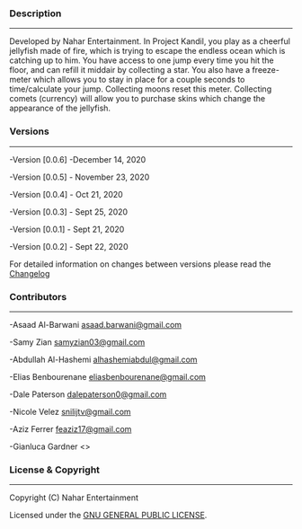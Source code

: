 ### Description
---

Developed by Nahar Entertainment. In Project Kandil, you play as a cheerful jellyfish made of fire, which is trying to escape the endless ocean which is catching up to him. You have access to one jump every time you hit the floor, and can refill it middair by collecting a star. You also have a freeze-meter which allows you to stay in place for a couple seconds to time/calculate your jump. Collecting moons reset this meter. Collecting comets (currency) will allow you to purchase skins which change the appearance of the jellyfish. 


### Versions
---

-Version [0.0.6] -December 14, 2020

-Version [0.0.5] - November 23, 2020

-Version [0.0.4] - Oct 21, 2020

-Version [0.0.3] - Sept 25, 2020

-Version [0.0.1] - Sept 21, 2020

-Version [0.0.2] - Sept 22, 2020

For detailed information on changes between versions please read the [Changelog](CHANGELOG.md)


### Contributors 
---

-Asaad Al-Barwani <asaad.barwani@gmail.com>

-Samy Zian <samyzian03@gmail.com>

-Abdullah Al-Hashemi <alhashemiabdul@gmail.com>

-Elias Benbourenane <eliasbenbourenane@gmail.com>

-Dale Paterson <dalepaterson0@gmail.com>

-Nicole Velez <snilijtv@gmail.com>

-Aziz Ferrer <feaziz17@gmail.com>

-Gianluca Gardner <>

### License & Copyright
---

Copyright (C) Nahar Entertainment

Licensed under the [GNU GENERAL PUBLIC LICENSE](LICENSE.md).
